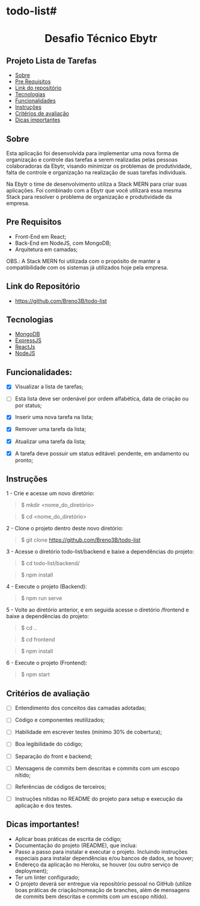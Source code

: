 # todo-list# <h1 align="center">Desafio Técnico Ebytr</h1>

## Projeto Lista de Tarefas

* [Sobre](#Sobre)
* [Pre Requisitos](#Pré_requisitos)
* [Link do repositório](#Link_do_Repositório)
* [Tecnologias](#tecnologias)
* [Funcionalidades](#Funcionalidades)
* [Instruções](#Instruções)
* [Critérios de avaliação](#Critérios_de_avaliação)
* [Dicas importantes](#Dicas_importantes)



## Sobre

Esta aplicação foi desenvolvida para implementar uma nova forma de organização e controle das tarefas a serem realizadas pelas pessoas colaboradoras da Ebytr, visando minimizar os problemas de produtividade, falta de controle e organização na realização de suas tarefas individuais. 

Na Ebytr o time de desenvolvimento utiliza a Stack MERN para criar suas aplicações. Foi combinado com a Ebytr que você utilizará essa mesma Stack para resolver o problema de organização e produtividade da empresa.


## Pre Requisitos

* Front-End em React;
* Back-End em NodeJS, com MongoDB;
* Arquitetura em camadas;

OBS.: A Stack MERN foi utilizada com o propósito de manter a compatibilidade com os sistemas já utilizados hoje pela empresa.


## Link do Repositório

* https://github.com/Breno3B/todo-list


## Tecnologias

- [MongoDB](https://www.mongodb.com/pt-br)
- [ExpressJS](https://expressjs.com/)
- [ReactJs](https://pt-br.reactjs.org/)
- [NodeJS](https://nodejs.dev/)


## Funcionalidades:

- [x] Visualizar a lista de tarefas;
- [ ] Esta lista deve ser ordenável por ordem alfabética, data de criação ou por status;
- [x] Inserir uma nova tarefa na lista;
- [x] Remover uma tarefa da lista;
- [x] Atualizar uma tarefa da lista;
- [x] A tarefa deve possuir um status editável: pendente, em andamento ou pronto;


## Instruções

1 - Crie e acesse um novo diretório:

> $ mkdir <nome_do_diretório>

> $ cd <nome_do_diretório>

2 - Clone o projeto dentro deste novo diretório:

> $ git clone https://github.com/Breno3B/todo-list

3 - Acesse o diretório todo-list/backend e baixe a dependências do projeto:

> $ cd todo-list/backend/

> $ npm install

4 - Execute o projeto (Backend):

> $ npm run serve

5 - Volte ao diretório anterior, e em seguida acesse o diretório /frontend e baixe a dependências do projeto:

> $ cd ..

> $ cd frontend

> $ npm install

6 - Execute o projeto (Frontend):

> $ npm start


## Critérios de avaliação

- [ ] Entendimento dos conceitos das camadas adotadas;
- [ ] Código e componentes reutilizados;
- [ ] Habilidade em escrever testes (mínimo 30% de cobertura);
- [ ] Boa legibilidade do código;
- [ ] Separação do front e backend;
- [ ] Mensagens de commits bem descritas e commits com um escopo nítido;
- [ ] Referências de códigos de terceiros;
- [ ] Instruções nítidas no README do projeto para setup e execução da aplicação e dos testes.


## Dicas importantes!

- Aplicar boas práticas de escrita de código;
- Documentação do projeto (README), que inclua:
- Passo a passo para instalar e executar o projeto. Incluindo instruções especiais para instalar dependências e/ou bancos de dados, se houver;
- Endereço da aplicação no Heroku, se houver (ou outro serviço de deployment);
- Ter um linter configurado;
- O projeto deverá ser entregue via repositório pessoal no GitHub (utilize boas práticas de criação/nomeação de branches, além de mensagens de commits bem descritas e commits com um escopo nítido).
